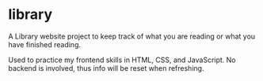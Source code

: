 # library
A Library website project to keep track of what you are reading or what you have finished reading.

Used to practice my frontend skills in HTML, CSS, and JavaScript. No backend is involved, thus info will be reset when refreshing.
